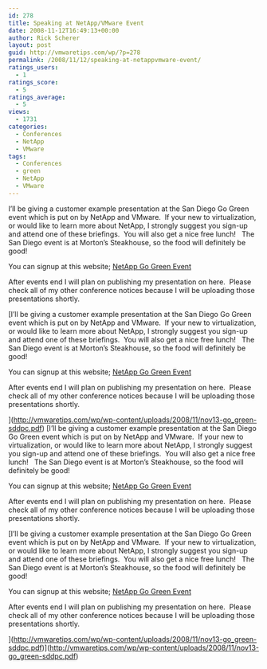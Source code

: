 ```yaml
---
id: 278
title: Speaking at NetApp/VMware Event
date: 2008-11-12T16:49:13+00:00
author: Rick Scherer
layout: post
guid: http://vmwaretips.com/wp/?p=278
permalink: /2008/11/12/speaking-at-netappvmware-event/
ratings_users:
  - 1
ratings_score:
  - 5
ratings_average:
  - 5
views:
  - 1731
categories:
  - Conferences
  - NetApp
  - VMware
tags:
  - Conferences
  - green
  - NetApp
  - VMware
---
```

I&#8217;ll be giving a customer example presentation at the San Diego Go Green event which is put on by NetApp and VMware.  If your new to virtualization, or would like to learn more about NetApp, I strongly suggest you sign-up and attend one of these briefings.  You will also get a nice free lunch!   The San Diego event is at Morton&#8217;s Steakhouse, so the food will definitely be good!

You can signup at this website; <a href="http://communications.netapp.com/p/Network_Appliance/AMERICAS_20081002_Green_Roadshow?%20REF_SOURCE=web" target="_blank">NetApp Go Green Event</a>

<!--more-->

After events end I will plan on publishing my presentation on here.  Please check all of my other conference notices because I will be uploading those presentations shortly.

[I&#8217;ll be giving a customer example presentation at the San Diego Go Green event which is put on by NetApp and VMware.  If your new to virtualization, or would like to learn more about NetApp, I strongly suggest you sign-up and attend one of these briefings.  You will also get a nice free lunch!   The San Diego event is at Morton&#8217;s Steakhouse, so the food will definitely be good!

You can signup at this website; <a href="http://communications.netapp.com/p/Network_Appliance/AMERICAS_20081002_Green_Roadshow?%20REF_SOURCE=web" target="_blank">NetApp Go Green Event</a>

<!--more-->

After events end I will plan on publishing my presentation on here.  Please check all of my other conference notices because I will be uploading those presentations shortly.

](http://vmwaretips.com/wp/wp-content/uploads/2008/11/nov13-go_green-sddpc.pdf) [I&#8217;ll be giving a customer example presentation at the San Diego Go Green event which is put on by NetApp and VMware.  If your new to virtualization, or would like to learn more about NetApp, I strongly suggest you sign-up and attend one of these briefings.  You will also get a nice free lunch!   The San Diego event is at Morton&#8217;s Steakhouse, so the food will definitely be good!

You can signup at this website; <a href="http://communications.netapp.com/p/Network_Appliance/AMERICAS_20081002_Green_Roadshow?%20REF_SOURCE=web" target="_blank">NetApp Go Green Event</a>

<!--more-->

After events end I will plan on publishing my presentation on here.  Please check all of my other conference notices because I will be uploading those presentations shortly.

[I&#8217;ll be giving a customer example presentation at the San Diego Go Green event which is put on by NetApp and VMware.  If your new to virtualization, or would like to learn more about NetApp, I strongly suggest you sign-up and attend one of these briefings.  You will also get a nice free lunch!   The San Diego event is at Morton&#8217;s Steakhouse, so the food will definitely be good!

You can signup at this website; <a href="http://communications.netapp.com/p/Network_Appliance/AMERICAS_20081002_Green_Roadshow?%20REF_SOURCE=web" target="_blank">NetApp Go Green Event</a>

<!--more-->

After events end I will plan on publishing my presentation on here.  Please check all of my other conference notices because I will be uploading those presentations shortly.

](http://vmwaretips.com/wp/wp-content/uploads/2008/11/nov13-go_green-sddpc.pdf)](http://vmwaretips.com/wp/wp-content/uploads/2008/11/nov13-go_green-sddpc.pdf)